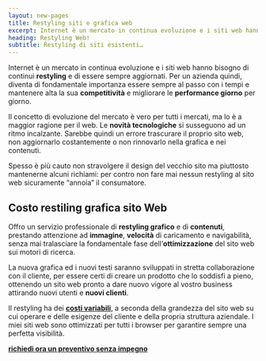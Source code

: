 ```yaml
---
layout: new-pages
title: Restyling siti e grafica web
excerpt: Internet è un mercato in continua evoluzione e i siti web hanno bisogno di continui restyling e di essere sempre aggiornati.
heading: Restyling Web!
subtitle: Restyling di siti esistenti…
---
```

Internet è un mercato in continua evoluzione e i siti web hanno bisogno di continui **restyling** e di essere sempre aggiornati.
Per un azienda quindi, diventa di fondamentale importanza essere sempre al passo con i tempi e mantenere alta la sua **competitività** e migliorare le **performance giorno** per giorno.

Il concetto di evoluzione del mercato è vero per tutti i mercati, ma lo è a maggior ragione per il web. Le **novità tecnologiche** si susseguono ad un ritmo incalzante. Sarebbe quindi un errore trascurare il proprio sito web, non aggiornarlo costantemente o non rinnovarlo nella grafica e nei contenuti.

Spesso è più cauto non stravolgere il design del vecchio sito ma piuttosto mantenerne alcuni richiami: per contro non fare mai nessun restyling al sito web sicuramente “annoia” il consumatore.

## Costo restiling grafica sito Web

Offro un servizio professionale di **restyling grafico** e di **contenuti**, prestando attenzione ad **immagine**, **velocità** di caricamento e navigabilità, senza mai tralasciare la fondamentale fase dell’**ottimizzazione** del sito web sui motori di ricerca.

La nuova grafica ed i nuovi testi saranno sviluppati in stretta collaborazione con il cliente, per essere certi di creare un prodotto che lo soddisfi a pieno, ottenendo un sito web pronto a dare nuovo vigore al vostro business attirando nuovi utenti e **nuovi clienti**.

Il restyling ha dei **[costi variabili](/quanto-costa-un-sito-web/)**, a seconda della grandezza del sito web su cui operare e delle esigenze del cliente e della propria struttura aziendale. I miei siti web sono ottimizzati per tutti i browser per garantire sempre una perfetta visibilità.

**[richiedi ora un preventivo senza impegno](/contatti/)**
